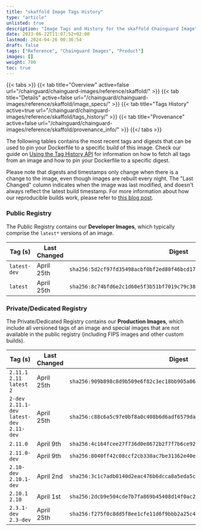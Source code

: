 ```yaml
---
title: "skaffold Image Tags History"
type: "article"
unlisted: true
description: "Image Tags and History for the skaffold Chainguard Image"
date: 2023-06-22T11:07:52+02:00
lastmod: 2024-04-26 00:36:54
draft: false
tags: ["Reference", "Chainguard Images", "Product"]
images: []
weight: 700
toc: true
---
```


{{< tabs >}}
{{< tab title="Overview" active=false url="/chainguard/chainguard-images/reference/skaffold/" >}}
{{< tab title="Details" active=false url="/chainguard/chainguard-images/reference/skaffold/image_specs/" >}}
{{< tab title="Tags History" active=true url="/chainguard/chainguard-images/reference/skaffold/tags_history/" >}}
{{< tab title="Provenance" active=false url="/chainguard/chainguard-images/reference/skaffold/provenance_info/" >}}
{{</ tabs >}}

The following tables contains the most recent tags and digests that can be used to pin your Dockerfile to a specific build of this image. Check our guide on [Using the Tag History API](/chainguard/chainguard-images/using-the-tag-history-api/) for information on how to fetch all tags from an image and how to pin your Dockerfile to a specific digest.

Please note that digests and timestamps only change when there is a change to the image, even though images are rebuilt every night. The "Last Changed" column indicates when the image was last modified, and doesn't always reflect the latest build timestamp. For more information about how our reproducible builds work, please refer to [this blog post](https://www.chainguard.dev/unchained/reproducing-chainguards-reproducible-image-builds).

### Public Registry
The Public Registry contains our **Developer Images**, which typically comprise the `latest*` versions of an image.

| Tag (s)       | Last Changed | Digest                                                                    |
|---------------|--------------|---------------------------------------------------------------------------|
|  `latest-dev` | April 25th   | `sha256:5d2cf97fd35498acbf0bf2ed80f46bcd17b4affbc3a818cb8b31ed8830b95c36` |
|  `latest`     | April 25th   | `sha256:8c74bfd6e2c1d60e5f3b51bf7019c79c3839d7ab26abd649255264a10508d1eb` |


### Private/Dedicated Registry
The Private/Dedicated Registry contains our **Production Images**, which include all versioned tags of an image and special images that are not available in the public registry (including FIPS images and other custom builds).

| Tag (s)                                       | Last Changed | Digest                                                                    |
|-----------------------------------------------|--------------|---------------------------------------------------------------------------|
|  `2.11.1` `2.11` `latest` `2`                 | April 25th   | `sha256:909b898c8d9b509e6f82c3ec18bb905a06c9953fa911b88eae4a6eb394f65070` |
|  `2-dev` `2.11.1-dev` `latest-dev` `2.11-dev` | April 25th   | `sha256:c88c6a5c97e0bf8a0c408b6d6adf6579da02d7512714869318acf6f0dacd0867` |
|  `2.11.0`                                     | April 9th    | `sha256:4c164fcee27f736d0e8672b2f7f7b6ce92ddbcc50435c1d62ee2ae7e461c189b` |
|  `2.11.0-dev`                                 | April 9th    | `sha256:8040ff42c08ccf2cb330ac7be31362e40eeb0ff61fb10e8029593d0ea30d8555` |
|  `2.10-dev` `2.10.1-dev`                      | April 2nd    | `sha256:3c1c7adb0140d2eac476b6dcca8a5eda5cbfcc36b33f78b51764feb267328438` |
|  `2.10.1` `2.10`                              | April 1st    | `sha256:2dcb9e504cde7b7fa869b45408d14f0ac2c401df49cc5c1829bb076b71c80174` |
|  `2.3.1-dev` `2.3-dev`                        | April 25th   | `sha256:f275f0c8dd5f8ee1cfe11d6f9bbb2a25c44ff6fe276b2af1dbbde9ad3bcf4386` |

